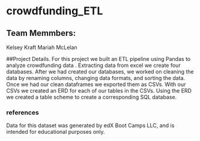 # crowdfunding_ETL

## Team Memmbers:
Kelsey Kraft
Mariah McLelan

##Project Details.
For this project we built an ETL pipeline using Pandas to analyze crowdfunding data . Extracting data from excel we create four databases. After we had created our databases, we worked on cleaning the data by renaming columns, changing data formats, and sorting the data. Once we had our clean dataframes we exported them as CSVs. With our CSVs we created an ERD for each of our tables in the CSVs. Using the ERD we created a table scheme to create a corresponding SQL database.

### references
Data for this dataset was generated by edX Boot Camps LLC, and is intended for educational purposes only.
